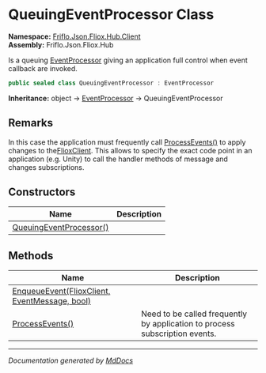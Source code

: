 ﻿<!--  
  <auto-generated>   
    The contents of this file were generated by a tool.  
    Changes to this file may be list if the file is regenerated  
  </auto-generated>   
-->

# QueuingEventProcessor Class

**Namespace:** [Friflo.Json.Fliox.Hub.Client](../index.md)  
**Assembly:** Friflo.Json.Fliox.Hub

Is a queuing [EventProcessor](../EventProcessor/index.md) giving an application full control when event callback are invoked.

```csharp
public sealed class QueuingEventProcessor : EventProcessor
```

**Inheritance:** object → [EventProcessor](../EventProcessor/index.md) → QueuingEventProcessor

## Remarks

In this case the application must frequently call [ProcessEvents()](methods/ProcessEvents.md) to apply changes to the[FlioxClient](../FlioxClient/index.md). This allows to specify the exact code point in an application (e.g. Unity) to call the handler methods of message and changes subscriptions.

## Constructors

| Name                                             | Description |
| ------------------------------------------------ | ----------- |
| [QueuingEventProcessor()](constructors/index.md) |             |

## Methods

| Name                                                                     | Description                                                                 |
| ------------------------------------------------------------------------ | --------------------------------------------------------------------------- |
| [EnqueueEvent(FlioxClient, EventMessage, bool)](methods/EnqueueEvent.md) |                                                                             |
| [ProcessEvents()](methods/ProcessEvents.md)                              | Need to be called frequently by application to process subscription events. |

___

*Documentation generated by [MdDocs](https://github.com/ap0llo/mddocs)*
